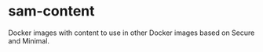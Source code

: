 # sam-content
Docker images with content to use in other Docker images based on Secure and Minimal.
